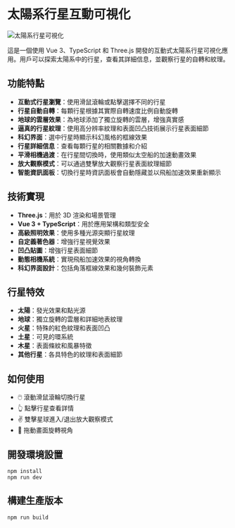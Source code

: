 # 太陽系行星互動可視化

![太陽系行星可視化](preview.png)

這是一個使用 Vue 3、TypeScript 和 Three.js 開發的互動式太陽系行星可視化應用。用戶可以探索太陽系中的行星，查看其詳細信息，並觀察行星的自轉和紋理。

## 功能特點

- **互動式行星瀏覽**：使用滑鼠滾輪或點擊選擇不同的行星
- **行星自動自轉**：每顆行星根據其實際自轉速度比例自動旋轉
- **地球的雲層效果**：為地球添加了獨立旋轉的雲層，增強真實感
- **逼真的行星紋理**：使用高分辨率紋理和表面凹凸技術展示行星表面細節
- **科幻界面**：選中行星時顯示科幻風格的框線效果
- **行星詳細信息**：查看每顆行星的相關數據和介紹
- **平滑相機過渡**：在行星間切換時，使用類似太空船的加速動畫效果
- **放大觀察模式**：可以通過雙擊放大觀察行星表面紋理細節
- **智能資訊面板**：切換行星時資訊面板會自動隱藏並以飛船加速效果重新顯示

## 技術實現

- **Three.js**：用於 3D 渲染和場景管理
- **Vue 3 + TypeScript**：用於應用架構和類型安全
- **高級照明效果**：使用多種光源突顯行星紋理
- **自定義著色器**：增強行星視覺效果
- **凹凸貼圖**：增強行星表面細節
- **動態相機系統**：實現飛船加速效果的視角轉換
- **科幻界面設計**：包括角落框線效果和幾何裝飾元素

## 行星特效

- **太陽**：發光效果和點光源
- **地球**：獨立旋轉的雲層和詳細地表紋理
- **火星**：特殊的紅色紋理和表面凹凸
- **土星**：可見的環系統
- **木星**：表面條紋和風暴特徵
- **其他行星**：各具特色的紋理和表面細節

## 如何使用

- 🖱️ 滾動滑鼠滾輪切換行星
- 👆 點擊行星查看詳情
- ✌️ 雙擊星球進入/退出放大觀察模式
- 🔄 拖動畫面旋轉視角

## 開發環境設置

```
npm install
npm run dev
```

## 構建生產版本

```
npm run build
```

